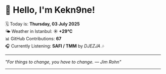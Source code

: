 # 👋 Hello, I'm Kekn9ne!

🗓️ Today is: **Thursday, 03 July 2025**  
🌤️ Weather in Istanbul: **☀️   +29°C**  
📊 GitHub Contributions: **67**  
🎧 Currently Listening: **SAFI / TMM** by *DJEZJA* 🎶

---

_"For things to change, you have to change. — *Jim Rohn*"_

---
